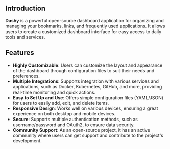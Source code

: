 ## Introduction

**Dashy** is a powerful open-source dashboard application for organizing and managing your bookmarks, links, and frequently used applications. It allows users to create a customized dashboard interface for easy access to daily tools and services.

## Features

- **Highly Customizable**: Users can customize the layout and appearance of the dashboard through configuration files to suit their needs and preferences.
- **Multiple Integrations**: Supports integration with various services and applications, such as Docker, Kubernetes, GitHub, and more, providing real-time monitoring and quick actions.
- **Easy to Set Up and Use**: Offers simple configuration files (YAML/JSON) for users to easily add, edit, and delete items.
- **Responsive Design**: Works well on various devices, ensuring a great experience on both desktop and mobile devices.
- **Secure**: Supports multiple authentication methods, such as username/password and OAuth2, to ensure data security.
- **Community Support**: As an open-source project, it has an active community where users can get support and contribute to the project's development.
